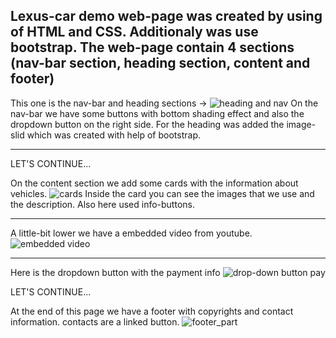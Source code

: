 Lexus-car demo web-page was created by using of HTML and CSS.
Additionaly was use bootstrap.
The web-page contain 4 sections (nav-bar section, heading section, content and footer)
----------
This one is the nav-bar and heading sections ->
![heading and nav](https://user-images.githubusercontent.com/73636880/141786887-7e936974-9678-4285-baa7-36a571f7097c.PNG)
On the nav-bar we have some buttons with bottom shading effect and also the dropdown button on the right side.
For the heading was added the image-slid which was created with help of bootstrap.

----------

LET'S CONTINUE...

On the content section we add some cards with the information about vehicles.
![cards](https://user-images.githubusercontent.com/73636880/141789612-1736c90c-d0cd-4bb6-b2a4-f61ebaba0b38.PNG)
Inside the card you can see the images that we use and the description.
Also here used info-buttons.

----------

A little-bit lower we have a embedded video from youtube.
![embedded video](https://user-images.githubusercontent.com/73636880/141789663-d9e3e54b-4f39-4a5c-a531-f3a199a8a2d0.PNG)

----------

Here is the dropdown button with the payment info
![drop-down button pay](https://user-images.githubusercontent.com/73636880/141789671-b23b6d9b-ca30-451f-99df-ecb0cd4fbddf.PNG)

LET'S CONTINUE...

At the end of this page we have a footer with copyrights and contact information.
contacts are a linked button.
![footer_part](https://user-images.githubusercontent.com/73636880/141789690-e4eb4459-45fa-4855-92ff-a1b777a9f265.PNG)

